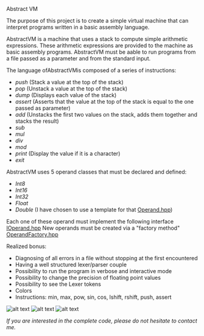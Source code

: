 Abstract VM

The purpose of this project is to create a simple virtual machine that can interpret programs written in a basic assembly language.

AbstractVM is a machine that uses a stack to compute simple arithmetic expressions.
These arithmetic expressions are provided to the machine as basic assembly programs.
AbstractVM must be aable to run programs from a file passed as a parameter and from the standard input.

The language ofAbstractVMis composed of a series of instructions:
- *push* (Stack a value at the top of the stack)
- *pop* (Unstack a value at the top of the stack)
- *dump* (Displays each value of the stack)
- *assert* (Asserts that the value at the top of the stack is equal to the one passed as parameter)
- *add* (Unstacks the first two values on the stack, adds them together and stacks the result)
- *sub*
- *mul*
- *div*
- *mod*
- *print* (Display the value if it is a character)
- *exit*

AbstractVM uses 5 operand classes that must be declared and defined:
- *Int8*
- *Int16*
- *Int32*
- *Float*
- *Double*
(I have chosen to use a template for that [Operand.hpp](includes/Operand.hpp))

Each one of these operand must implement the following interface [IOperand.hpp](includes/IOperand.hpp)
New operands must be created via a "factory method" [OperandFactory.hpp](includes/OperandFactory.hpp)

Realized bonus:
- Diagnosing of all errors in a file without stopping at the first encountered
- Having a well structured lexer/parser couple
- Possibility to run the program in verbose and interactive mode
- Possibility to change the precision of floating point values
- Possibility to see the Lexer tokens
- Colors
- Instructions: min, max, pow, sin, cos, lshift, rshift, push, assert

![alt text](screens/1.png)
![alt text](screens/2.png)
![alt text](screens/3.png)

_If you are interested in the complete code, please do not hesitate to contact me._
